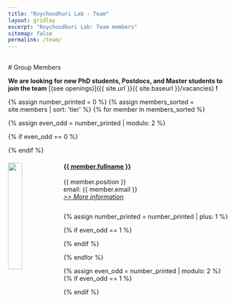 ```yaml
---
title: "Roychoudhuri Lab - Team"
layout: gridlay
excerpt: "Roychoudhuri Lab: Team members"
sitemap: false
permalink: /team/
---
```

<br />
# Group Members

 **We are  looking for new PhD students, Postdocs, and Master students to join the team** [(see openings)]({{ site.url }}{{ site.baseurl }}/vacancies) **!**



{% assign number_printed = 0 %}
{% assign members_sorted = site.members | sort: 'tier' %}
{% for member in members_sorted %}

{% assign even_odd = number_printed | modulo: 2 %}

{% if even_odd == 0 %}
<div class="row">
{% endif %}

<div class="col-sm-6 clearfix">
  <a href="{{ site.baseurl }}/{{ member.url }}">
  <img src="{{ site.url }}{{ site.baseurl }}/images/member_pic/{{ member.picture }}" class="img-responsive" width="25%" style="float: left" /></a>
  <h4> <a style="text-decorations:none; color:inherit;" href="{{ site.baseurl }}/{{ member.url }}">{{ member.fullname }}</a></h4>
  {{ member.position }}<br>
  email: {{ member.email }}<br>
  <i><a style="text-decorations:none; color:inherit;" href="{{ site.baseurl }}/{{ member.url }}">>> More information</a></i>
  <ul style="overflow: hidden">

  </ul>
</div>

{% assign number_printed = number_printed | plus: 1 %}

{% if even_odd == 1 %}
</div>
{% endif %}

{% endfor %}

{% assign even_odd = number_printed | modulo: 2 %}
{% if even_odd == 1 %}
</div>
{% endif %}

<br />
